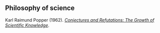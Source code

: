 ## Philosophy of science

Karl Raimund Popper (1962). [*Conjectures and Refutations: The Growth of Scientific Knowledge*](https://philpapers.org/rec/POPCAR-5).
